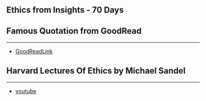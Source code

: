 
## Ethics from Insights - 70 Days 







## Famous Quotation from GoodRead
***
- [GoodReadLink](https://www.goodreads.com/quotes/tag/learn)


## Harvard Lectures Of Ethics by Michael Sandel 
***
- [youtube](https://www.youtube.com/results?search_query=michael+sandel+harvard+lectures)
